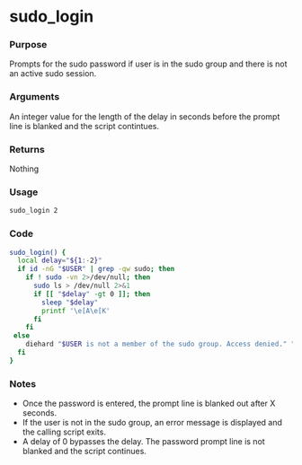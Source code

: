 # sudo_login
### Purpose
Prompts for the sudo password if user is in the sudo group and there is not an active sudo session.
### Arguments
An integer value for the length of the delay in seconds before the prompt line is blanked and the script contintues.
### Returns
Nothing
### Usage
```bash
sudo_login 2
```
### Code
```bash
sudo_login() {
  local delay="${1:-2}"
  if id -nG "$USER" | grep -qw sudo; then
    if ! sudo -vn 2>/dev/null; then
      sudo ls > /dev/null 2>&1
      if [[ "$delay" -gt 0 ]]; then
        sleep "$delay"
        printf '\e[A\e[K'
      fi
    fi
 else
    diehard "$USER is not a member of the sudo group. Access denied." "This incident will be reported to Big Brother."
  fi
}
```
### Notes
- Once the password is entered, the prompt line is blanked out after X seconds.
- If the user is not in the sudo group, an error message is displayed and the calling script exits.
- A delay of 0 bypasses the delay. The password prompt line is not blanked and the script continues.
